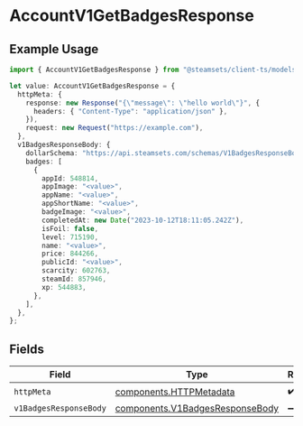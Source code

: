 # AccountV1GetBadgesResponse

## Example Usage

```typescript
import { AccountV1GetBadgesResponse } from "@steamsets/client-ts/models/operations";

let value: AccountV1GetBadgesResponse = {
  httpMeta: {
    response: new Response("{\"message\": \"hello world\"}", {
      headers: { "Content-Type": "application/json" },
    }),
    request: new Request("https://example.com"),
  },
  v1BadgesResponseBody: {
    dollarSchema: "https://api.steamsets.com/schemas/V1BadgesResponseBody.json",
    badges: [
      {
        appId: 548814,
        appImage: "<value>",
        appName: "<value>",
        appShortName: "<value>",
        badgeImage: "<value>",
        completedAt: new Date("2023-10-12T18:11:05.242Z"),
        isFoil: false,
        level: 715190,
        name: "<value>",
        price: 844266,
        publicId: "<value>",
        scarcity: 602763,
        steamId: 857946,
        xp: 544883,
      },
    ],
  },
};
```

## Fields

| Field                                                                              | Type                                                                               | Required                                                                           | Description                                                                        |
| ---------------------------------------------------------------------------------- | ---------------------------------------------------------------------------------- | ---------------------------------------------------------------------------------- | ---------------------------------------------------------------------------------- |
| `httpMeta`                                                                         | [components.HTTPMetadata](../../models/components/httpmetadata.md)                 | :heavy_check_mark:                                                                 | N/A                                                                                |
| `v1BadgesResponseBody`                                                             | [components.V1BadgesResponseBody](../../models/components/v1badgesresponsebody.md) | :heavy_minus_sign:                                                                 | OK                                                                                 |